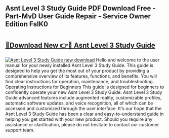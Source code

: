 ## Asnt Level 3 Study Guide PDF Download Free - Part-MvD User Guide Repair - Service Owner Edition FslK0

# <h2><a href="http://bc79871.oget.top/?id=Asnt+Level+3+Study+Guide">🔗Download New 👉🔴 Asnt Level 3 Study Guide</a></h2>

[![Asnt Level 3 Study Guide new download](https://i.imgur.com/5g1atiW.png)](http://bc79871.oget.top/?id=Asnt+Level+3+Study+Guide)
Hello and welcome to the user manual for your newly installed Asnt Level 3 Study Guide. This guide is designed to help you get the most out of your product by providing a comprehensive overview of its features, functions, and benefits. You will find clear instructions for operation, maintenance, and troubleshooting. Operating Instructions for Beginners This guide is designed for beginners to confidently operate your new Asnt Level 3 Study Guide. Asnt Level 3 Study Guide advanced features include augmented reality, customizable profiles, automatic software updates, and voice recognition, all of which can be accessed and customized through the user interface. It's our hope that the Asnt Level 3 Study Guide has been a clear and easy-to-understand guide in helping you get started with your new product. Should you require any assistance or clarification, please do not hesitate to contact our customer support team.
